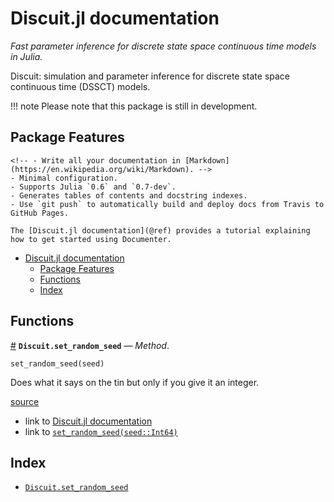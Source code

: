 
<a id='Discuit.jl-documentation-1'></a>

# Discuit.jl documentation


*Fast parameter inference for discrete state space continuous time models in Julia.*


Discuit: simulation and parameter inference for discrete state space continuous time (DSSCT) models.


!!! note
    Please note that this package is still in development.



<a id='Package-Features-1'></a>

## Package Features


```
<!-- - Write all your documentation in [Markdown](https://en.wikipedia.org/wiki/Markdown). -->
- Minimal configuration.
- Supports Julia `0.6` and `0.7-dev`.
- Generates tables of contents and docstring indexes.
- Use `git push` to automatically build and deploy docs from Travis to GitHub Pages.

The [Discuit.jl documentation](@ref) provides a tutorial explaining how to get started using Documenter.
```

- [Discuit.jl documentation](index.md#Discuit.jl-documentation-1)
    - [Package Features](index.md#Package-Features-1)
    - [Functions](index.md#Functions-1)
    - [Index](index.md#Index-1)


<a id='Functions-1'></a>

## Functions

<a id='Discuit.set_random_seed-Tuple{Int64}' href='#Discuit.set_random_seed-Tuple{Int64}'>#</a>
**`Discuit.set_random_seed`** &mdash; *Method*.



```
set_random_seed(seed)
```

Does what it says on the tin but only if you give it an integer.


<a target='_blank' href='https://github.com/mjb3/Discuit.jl/blob/90dbaa2f4e42035045f3bd77626c104b463f70e9/src/Discuit.jl#L46-L50' class='documenter-source'>source</a><br>


  * link to [Discuit.jl documentation](index.md#Discuit.jl-documentation-1)
  * link to [`set_random_seed(seed::Int64)`](index.md#Discuit.set_random_seed-Tuple{Int64})


<a id='Index-1'></a>

## Index

- [`Discuit.set_random_seed`](index.md#Discuit.set_random_seed-Tuple{Int64})

